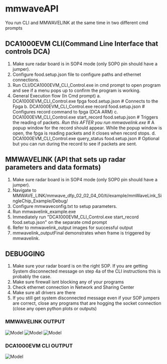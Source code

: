 

# mmwaveAPI

You run CLI and MMWAVELINK at the same time in two different cmd prompts

## DCA1000EVM CLI(Command Line Interface that controls DCA)
1. Make sure radar board is in SOP4 mode (only SOP0 pin should have a jumper).
2. Configure food.setup.json file to configure paths and ethernet connections.
3. Run CLI/DCA1000EVM_CLI_Control.exe in cmd prompt to open program and see if a menu pops up to confirm the program is working.
4. General Execution flow (In Cmd prompt)
    a. DCA1000EVM_CLI_Control.exe fpga food.setup.json          # Connects to the Fpga
    b. DCA1000EVM_CLI_Control.exe record food.setup.json        # Configures record command to fpga (DCA ARM)
    c. DCA1000EVM_CLI_Control.exe start_record food.setup.json  # Triggers the reading of packets. *Run this AFTER you run mmwavelink.exe*
        # A popup window for the record should appear. While the popup window is open, the fpga is reading packets and it closes when record stops.
    d. DCA1000EVM_CLI_Control.exe query_status food.setup.json  # Optional but you can run during the record to see if packets are sent.

## MMWAVELINK (API that sets up radar parameters and data formats)
1. Make sure radar board is in SOP4 mode (only SOP0 pin should have a jumper).
2. Navigate to MMWAVE_LINK/mmwave_dfp_02_02_04_00/ti/example/mmWaveLink_SingleChip_Example/Debug/
3. Configure mmwaveconfig.txt to setup parameters. 
4. Run mmwavelink_example.exe
5. Immediately run "DCA1000EVM_CLI_Control.exe start_record food.setup.json" on the separate cmd prompt
6. Refer to mmwavelink_output images for successful output
7. mmwavelink_outputFinal demonstrates when frame is triggered by mmwavelink.

## DEBUGGING
1. Make sure your radar board is on the right SOP. If you are getting System disconnected message on step 4a of the CLI instructions this is probably the case.
2. Make sure firewall isnt blocking any of your programs
3. Check ethernet connection in Network and Sharing Center
4. Make sure all drivers are there
5. If you still get system disconnected message even if your SOP jumpers are correct, close any programs that are hogging the socket connection (close any open python plots or outputs)

### MMWAVELINK OUTPUT
![Model](https://github.com/Real-Time-MIMO/mmwaveAPI/blob/main/mmwavelink_output1.png)
![Model](https://github.com/Real-Time-MIMO/mmwaveAPI/blob/main/mmwavelink_output2.png)
![Model](https://github.com/Real-Time-MIMO/mmwaveAPI/blob/main/mmwavelink_outputFinal.png)
### DCA1000EVM CLI OUTPUT
![Model](https://github.com/Real-Time-MIMO/mmwaveAPI/blob/main/dcaCLI_output1.png)
